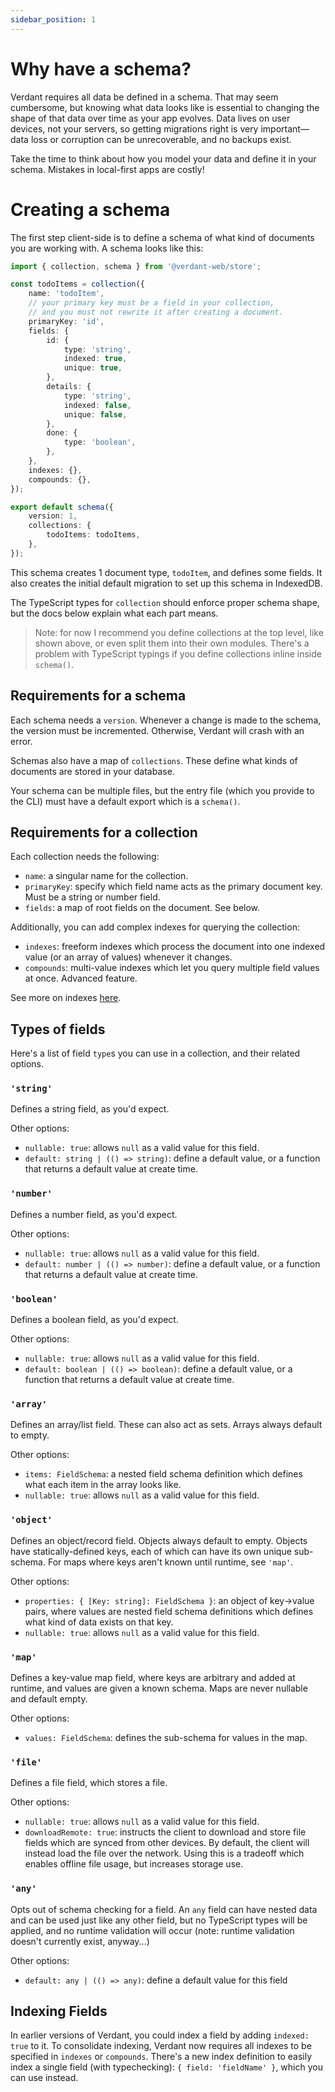 ```yaml
---
sidebar_position: 1
---
```


# Why have a schema?

Verdant requires all data be defined in a schema. That may seem cumbersome, but knowing what data looks like is essential to changing the shape of that data over time as your app evolves. Data lives on user devices, not your servers, so getting migrations right is very important&mdash;data loss or corruption can be unrecoverable, and no backups exist.

Take the time to think about how you model your data and define it in your schema. Mistakes in local-first apps are costly!

# Creating a schema

The first step client-side is to define a schema of what kind of documents you are working with. A schema looks like this:

```ts
import { collection, schema } from '@verdant-web/store';

const todoItems = collection({
	name: 'todoItem',
	// your primary key must be a field in your collection,
	// and you must not rewrite it after creating a document.
	primaryKey: 'id',
	fields: {
		id: {
			type: 'string',
			indexed: true,
			unique: true,
		},
		details: {
			type: 'string',
			indexed: false,
			unique: false,
		},
		done: {
			type: 'boolean',
		},
	},
	indexes: {},
	compounds: {},
});

export default schema({
	version: 1,
	collections: {
		todoItems: todoItems,
	},
});
```

This schema creates 1 document type, `todoItem`, and defines some fields. It also creates the initial default migration to set up this schema in IndexedDB.

The TypeScript types for `collection` should enforce proper schema shape, but the docs below explain what each part means.

> Note: for now I recommend you define collections at the top level, like shown above, or even split them into their own modules. There's a problem with TypeScript typings if you define collections inline inside `schema()`.

## Requirements for a schema

Each schema needs a `version`. Whenever a change is made to the schema, the version must be incremented. Otherwise, Verdant will crash with an error.

Schemas also have a map of `collections`. These define what kinds of documents are stored in your database.

Your schema can be multiple files, but the entry file (which you provide to the CLI) must have a default export which is a `schema()`.

## Requirements for a collection

Each collection needs the following:

- `name`: a singular name for the collection.
- `primaryKey`: specify which field name acts as the primary document key. Must be a string or number field.
- `fields`: a map of root fields on the document. See below.

Additionally, you can add complex indexes for querying the collection:

- `indexes`: freeform indexes which process the document into one indexed value (or an array of values) whenever it changes.
- `compounds`: multi-value indexes which let you query multiple field values at once. Advanced feature.

See more on indexes [here](./querying.md).

## Types of fields

Here's a list of field `type`s you can use in a collection, and their related options.

### `'string'`

Defines a string field, as you'd expect.

Other options:

- `nullable: true`: allows `null` as a valid value for this field.
- `default: string | (() => string)`: define a default value, or a function that returns a default value at create time.

### `'number'`

Defines a number field, as you'd expect.

Other options:

- `nullable: true`: allows `null` as a valid value for this field.
- `default: number | (() => number)`: define a default value, or a function that returns a default value at create time.

### `'boolean'`

Defines a boolean field, as you'd expect.

Other options:

- `nullable: true`: allows `null` as a valid value for this field.
- `default: boolean | (() => boolean)`: define a default value, or a function that returns a default value at create time.

### `'array'`

Defines an array/list field. These can also act as sets. Arrays always default to empty.

Other options:

- `items: FieldSchema`: a nested field schema definition which defines what each item in the array looks like.
- `nullable: true`: allows `null` as a valid value for this field.

### `'object'`

Defines an object/record field. Objects always default to empty. Objects have statically-defined keys, each of which can have its own unique sub-schema. For maps where keys aren't known until runtime, see `'map'`.

Other options:

- `properties: { [Key: string]: FieldSchema }`: an object of key->value pairs, where values are nested field schema definitions which defines what kind of data exists on that key.
- `nullable: true`: allows `null` as a valid value for this field.

### `'map'`

Defines a key-value map field, where keys are arbitrary and added at runtime, and values are given a known schema. Maps are never nullable and default empty.

Other options:

- `values: FieldSchema`: defines the sub-schema for values in the map.

### `'file'`

Defines a file field, which stores a file.

Other options:

- `nullable: true`: allows `null` as a valid value for this field.
- `downloadRemote: true`: instructs the client to download and store file fields which are synced from other devices. By default, the client will instead load the file over the network. Using this is a tradeoff which enables offline file usage, but increases storage use.

### `'any'`

Opts out of schema checking for a field. An `any` field can have nested data and can be used just like any other field, but no TypeScript types will be applied, and no runtime validation will occur (note: runtime validation doesn't currently exist, anyway...)

Other options:

- `default: any | (() => any)`: define a default value for this field

## Indexing Fields

In earlier versions of Verdant, you could index a field by adding `indexed: true` to it. To consolidate indexing, Verdant now requires all indexes to be specified in `indexes` or `compounds`. There's a new index definition to easily index a single field (with typechecking): `{ field: 'fieldName' }`, which you can use instead.
